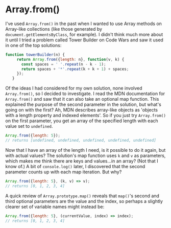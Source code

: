 # Array.from()
I've used `Array.from()` in the past when I wanted to use Array methods on Array-like collections (like those generated by `document.getElementsByClass`, for example). I didn't think much more about it until I tried a problem called Tower Builder on Code Wars and saw it used in one of the top solutions:

```javascript
function towerBuilder(n) {
     return Array.from({length: n}, function(v, k) {
       const spaces = ' '.repeat(n - k - 1);
       return spaces + '*'.repeat(k + k + 1) + spaces;
     });
   }
```

Of the ideas I had considered for my own solution, none involved `Array.from()`, so I decided to investigate. I read the MDN documentation for `Array.from()` and saw that it can also take an optional map function. This explained the purpose of the second parameter in the solution, but what's going on with the first? Ah, MDN describes array-like objects as 'objects with a length property and indexed elements'. So if you just try `Array.from()` on the first parameter, you get an array of the specified length with each value set to `undefined`.

```javascript
Array.from({length: 5});
// returns [undefined, undefined, undefined, undefined, undefined]
```

Now that I have an array of the length I need, is it possible to do it again, but with actual values? The solution's map function uses `k` and `v` as parameters, which makes me think there are keys and values...in an array? (Not that I know of.) A bit of `console.log()` later, I discovered that the second parameter counts up with each map iteration. But why?

```javascript
Array.from({length: 5}, (k, v) => v);
// returns [0, 1, 2, 3, 4]
```

A quick review of `Array.prototype.map()` reveals that `map()`'s second and third optional parameters are the value and the index, so perhaps a slightly clearer set of variable names might instead be: 

```javascript
Array.from({length: 5}, (currentValue, index) => index);
// returns [0, 1, 2, 3, 4]
```